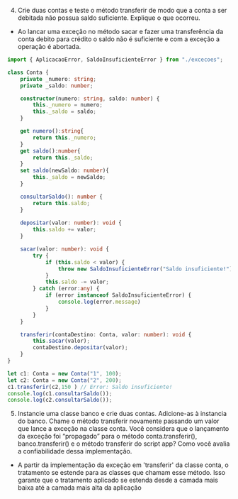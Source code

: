 4. Crie duas contas e teste o método transferir de modo que a conta a ser debitada
não possua saldo suficiente. Explique o que ocorreu.
- Ao lancar uma exceção no método sacar e fazer uma transferência da conta debito para crédito o saldo não é suficiente
e com a exceção a operação é abortada.

```typescript
import { AplicacaoError, SaldoInsuficienteError } from "./excecoes";

class Conta {
    private _numero: string;
    private _saldo: number;

    constructor(numero: string, saldo: number) {
        this._numero = numero;
        this._saldo = saldo;
    }

    get numero():string{
        return this._numero;
    }
    get saldo():number{
        return this._saldo;
    }
    set saldo(newSaldo: number){
        this._saldo = newSaldo;
    }

    consultarSaldo(): number {
        return this.saldo;
    }
    
    depositar(valor: number): void {
        this.saldo += valor;
    }

    sacar(valor: number): void {
        try {
            if (this.saldo < valor) {
                throw new SaldoInsuficienteError("Saldo insuficiente!");
            }
            this.saldo -= valor;
        } catch (error:any) {
            if (error instanceof SaldoInsuficienteError) {
                console.log(error.message)
            }
        }
    }

    transferir(contaDestino: Conta, valor: number): void {
        this.sacar(valor);
        contaDestino.depositar(valor);
    }
}

let c1: Conta = new Conta("1", 100);
let c2: Conta = new Conta("2", 200);
c1.transferir(c2,150 ) // Error: Saldo insuficiente!
console.log(c1.consultarSaldo());
console.log(c2.consultarSaldo());
```
5. Instancie uma classe banco e crie duas contas. Adicione-as à instancia do banco.
Chame o método transferir novamente passando um valor que lance a exceção na
classe conta. Você considera que o lançamento da exceção foi “propagado” para o
método conta.transferir(), banco.transferir() e o método transferir do script app?
Como você avalia a confiabilidade dessa implementação.
- A partir da implementação da exceção em 'transferir' da classe conta, o tratamento se estende para as classes que chamam esse método. Isso garante que o tratamento aplicado se estenda desde a camada mais baixa até a camada mais alta da aplicação